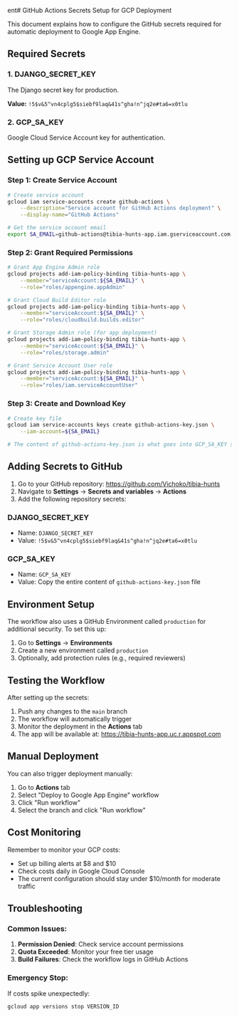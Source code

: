 ent# GitHub Actions Secrets Setup for GCP Deployment

This document explains how to configure the GitHub secrets required for automatic deployment to Google App Engine.

## Required Secrets

### 1. DJANGO_SECRET_KEY
The Django secret key for production.

**Value:** `!5$v&5^vn4cplg5$siebf9laq&41s^gha!n^jq2e#ta6=x0tlu`

### 2. GCP_SA_KEY
Google Cloud Service Account key for authentication.

## Setting up GCP Service Account

### Step 1: Create Service Account
```bash
# Create service account
gcloud iam service-accounts create github-actions \
    --description="Service account for GitHub Actions deployment" \
    --display-name="GitHub Actions"

# Get the service account email
export SA_EMAIL=github-actions@tibia-hunts-app.iam.gserviceaccount.com
```

### Step 2: Grant Required Permissions
```bash
# Grant App Engine Admin role
gcloud projects add-iam-policy-binding tibia-hunts-app \
    --member="serviceAccount:${SA_EMAIL}" \
    --role="roles/appengine.appAdmin"

# Grant Cloud Build Editor role
gcloud projects add-iam-policy-binding tibia-hunts-app \
    --member="serviceAccount:${SA_EMAIL}" \
    --role="roles/cloudbuild.builds.editor"

# Grant Storage Admin role (for app deployment)
gcloud projects add-iam-policy-binding tibia-hunts-app \
    --member="serviceAccount:${SA_EMAIL}" \
    --role="roles/storage.admin"

# Grant Service Account User role
gcloud projects add-iam-policy-binding tibia-hunts-app \
    --member="serviceAccount:${SA_EMAIL}" \
    --role="roles/iam.serviceAccountUser"
```

### Step 3: Create and Download Key
```bash
# Create key file
gcloud iam service-accounts keys create github-actions-key.json \
    --iam-account=${SA_EMAIL}

# The content of github-actions-key.json is what goes into GCP_SA_KEY secret
```

## Adding Secrets to GitHub

1. Go to your GitHub repository: https://github.com/Vichoko/tibia-hunts
2. Navigate to **Settings** → **Secrets and variables** → **Actions**
3. Add the following repository secrets:

### DJANGO_SECRET_KEY
- Name: `DJANGO_SECRET_KEY`
- Value: `!5$v&5^vn4cplg5$siebf9laq&41s^gha!n^jq2e#ta6=x0tlu`

### GCP_SA_KEY
- Name: `GCP_SA_KEY`
- Value: Copy the entire content of `github-actions-key.json` file

## Environment Setup

The workflow also uses a GitHub Environment called `production` for additional security. To set this up:

1. Go to **Settings** → **Environments**
2. Create a new environment called `production`
3. Optionally, add protection rules (e.g., required reviewers)

## Testing the Workflow

After setting up the secrets:

1. Push any changes to the `main` branch
2. The workflow will automatically trigger
3. Monitor the deployment in the **Actions** tab
4. The app will be available at: https://tibia-hunts-app.uc.r.appspot.com

## Manual Deployment

You can also trigger deployment manually:

1. Go to **Actions** tab
2. Select "Deploy to Google App Engine" workflow
3. Click "Run workflow"
4. Select the branch and click "Run workflow"

## Cost Monitoring

Remember to monitor your GCP costs:
- Set up billing alerts at $8 and $10
- Check costs daily in Google Cloud Console
- The current configuration should stay under $10/month for moderate traffic

## Troubleshooting

### Common Issues:

1. **Permission Denied**: Check service account permissions
2. **Quota Exceeded**: Monitor your free tier usage
3. **Build Failures**: Check the workflow logs in GitHub Actions

### Emergency Stop:
If costs spike unexpectedly:
```bash
gcloud app versions stop VERSION_ID
```
